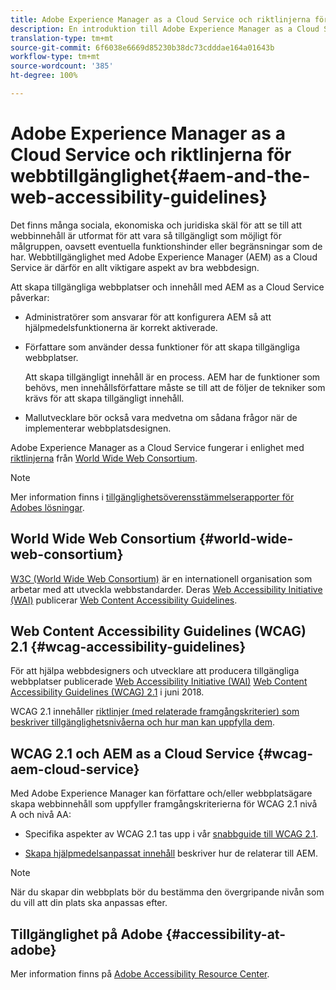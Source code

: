 ```yaml
---
title: Adobe Experience Manager as a Cloud Service och riktlinjerna för webbtillgänglighet
description: En introduktion till Adobe Experience Manager as a Cloud Service och riktlinjerna för webbtillgänglighet
translation-type: tm+mt
source-git-commit: 6f6038e6669d85230b38dc73cdddae164a01643b
workflow-type: tm+mt
source-wordcount: '385'
ht-degree: 100%

---
```



# Adobe Experience Manager as a Cloud Service  och riktlinjerna för webbtillgänglighet{#aem-and-the-web-accessibility-guidelines}

Det finns många sociala, ekonomiska och juridiska skäl för att se till att webbinnehåll är utformat för att vara så tillgängligt som möjligt för målgruppen, oavsett eventuella funktionshinder eller begränsningar som de har. Webbtillgänglighet med Adobe Experience Manager (AEM) as a Cloud Service är därför en allt viktigare aspekt av bra webbdesign.

Att skapa tillgängliga webbplatser och innehåll med AEM as a Cloud Service påverkar:

* Administratörer som ansvarar för att konfigurera AEM så att hjälpmedelsfunktionerna är korrekt aktiverade.

* Författare som använder dessa funktioner för att skapa tillgängliga webbplatser.

   Att skapa tillgängligt innehåll är en process. AEM har de funktioner som behövs, men innehållsförfattare måste se till att de följer de tekniker som krävs för att skapa tillgängligt innehåll.

* Mallutvecklare bör också vara medvetna om sådana frågor när de implementerar webbplatsdesignen.

Adobe Experience Manager as a Cloud Service fungerar i enlighet med [riktlinjerna](#wcag-accessibility-guidelines) från [World Wide Web Consortium](#world-wide-web-consortium).

>[!NOTE]
>
> Mer information finns i [tillgänglighetsöverensstämmelserapporter för Adobes lösningar](https://www.adobe.com/accessibility/compliance.html).

## World Wide Web Consortium {#world-wide-web-consortium}

[W3C (World Wide Web Consortium)](https://www.w3.org/) är en internationell organisation som arbetar med att utveckla webbstandarder. Deras [Web Accessibility Initiative (WAI)](https://www.w3.org/WAI/) publicerar [Web Content Accessibility Guidelines](#wcag-accessibility-guidelines).

## Web Content Accessibility Guidelines (WCAG) 2.1 {#wcag-accessibility-guidelines}

För att hjälpa webbdesigners och utvecklare att producera tillgängliga webbplatser publicerade [Web Accessibility Initiative (WAI)](https://www.w3.org/WAI/) [Web Content Accessibility Guidelines (WCAG) 2.1](https://www.w3.org/TR/WCAG/) i juni 2018.

WCAG 2.1 innehåller [riktlinjer (med relaterade framgångskriterier) som beskriver tillgänglighetsnivåerna och hur man kan uppfylla dem](https://www.w3.org/TR/WCAG/#conformance).

## WCAG 2.1 och AEM as a Cloud Service {#wcag-aem-cloud-service}

Med Adobe Experience Manager kan författare och/eller webbplatsägare skapa webbinnehåll som uppfyller framgångskriterierna för WCAG 2.1 nivå A och nivå AA:

* Specifika aspekter av WCAG 2.1 tas upp i vår [snabbguide till WCAG 2.1](/help/onboarding/accessibility/quick-guide-wcag.md).

* [Skapa hjälpmedelsanpassat innehåll](/help/sites-cloud/authoring/fundamentals/accessible-content.md) beskriver hur de relaterar till AEM.

>[!NOTE]
> 
>När du skapar din webbplats bör du bestämma den övergripande nivån som du vill att din plats ska anpassas efter.

<!--
* [Configuring the Rich Text Editor for Producing Accessible Sites](/help/sites-administering/rte-accessible-content.md)
  Guidelines on how administrators can configure AEM for producing accessible content.
-->

<!--
* [Creating Accessible Adaptive Forms](/help/forms/using/creating-accessible-adaptive-forms.md)
  Adobe Experience Manager (AEM) includes a number of features and capabilities that enhance the usability of adaptive forms for users with different abilities. The solution also assists form authors in creating accessible adaptive forms.
-->

## Tillgänglighet på Adobe {#accessibility-at-adobe}

Mer information finns på [Adobe Accessibility Resource Center](https://www.adobe.com/accessibility/).


